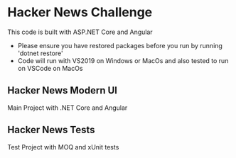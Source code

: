# Hacker News Challenge
This code is built with ASP.NET Core and Angular
* Please ensure you have restored packages before you run by running 'dotnet restore'
* Code will run with VS2019 on Windows or MacOs and also tested to run on VSCode on MacOs

## Hacker News Modern UI
Main Project with .NET Core and Angular
## Hacker News Tests
Test Project with MOQ and xUnit tests 
